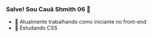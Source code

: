 ### Salve! Sou Cauã Shmith 06 👋

- 🔭 Atualmente trabalhando como iniciante no front-end
- 🌱 Estudando CSS



